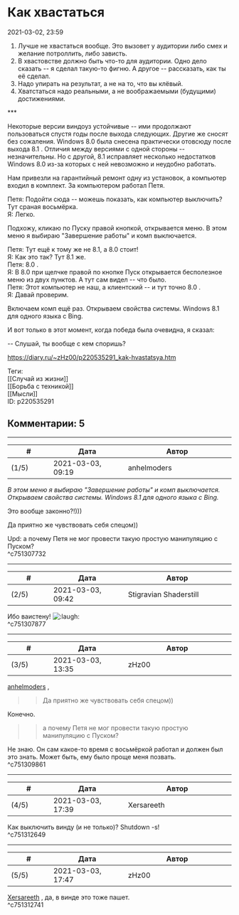 Как хвастаться
==============

  
2021-03-02, 23:59  
 1. Лучше не хвастаться вообще. Это вызовет у аудитории либо смех и желание потроллить, либо зависть.   
 2. В хвастовстве должно быть что-то для аудитории. Одно дело сказать -- я сделал такую-то фигню. А другое -- рассказать, как ты её сделал.   
 3. Надо упирать на результат, а не на то, что вы клёвый.   
 4. Хватстаться надо реальными, а не воображаемыми (будущими) достижениями.   
   
 \*\*\*   
   
 Некоторые версии виндоуз устойчивые -- ими продолжают пользоваться спустя годы после выхода следующих. Другие же сносят без сожаления. Windows 8.0 была снесена практически отовсюду после выхода 8.1 . Отличия между версиями с одной стороны -- незначительны. Но с другой, 8.1 исправляет несколько недостатков Windows 8.0 из-за которых с ней невозможно и неудобно работать.   
   
 Нам привезли на гарантийный ремонт одну из установок, а компьютер входил в комплект. За компьютером работал Петя.   
   
 Петя: Подойти сюда -- можешь показать, как компьютер выключить? Тут сраная восьмёрка.   
 Я: Легко.   
   
 Подхожу, кликаю по Пуску правой кнопкой, открывается меню. В этом меню я выбираю "Завершение работы" и комп выключается.   
   
 Петя: Тут ещё к тому же не 8.1, а 8.0 стоит!   
 Я: Как это так? Тут 8.1 же.   
 Петя: 8.0 .   
 Я: В 8.0 при щелчке правой по кнопке Пуск открывается бесполезное меню из двух пунктов. А тут сам видел -- что было.   
 Петя: Этот компьютер не наш, а клиентский -- и тут точно 8.0 .   
 Я: Давай проверим.   
   
 Включаем комп ещё раз. Открываем свойства системы. Windows 8.1 для одного языка с Bing.   
   
 И вот только в этот момент, когда победа была очевидна, я сказал:   
   
 -- Слушай, ты вообще с кем споришь?   
  
<https://diary.ru/~zHz00/p220535291_kak-hvastatsya.htm>  
  
Теги:  
[[Случай из жизни]]  
[[Борьба с техникой]]  
[[Мысли]]  
ID: p220535291  


Комментарии: 5
--------------

  


---



|         #         |              Дата              |                     Автор                     |           ID           |
| --- | --- | --- | --- |
| (1/5) | 2021-03-03, 09:19 | anhelmoders | c751307732 |

  
  *В этом меню я выбираю "Завершение работы" и комп выключается.*    
  *Открываем свойства системы. Windows 8.1 для одного языка с Bing.*    
   
 Это вообще законно?!)))   
   
 Да приятно же чувствовать себя спецом))   
   
 Upd: а почему Петя не мог провести такую простую манипуляцию с Пуском?   
 ^c751307732

---



|         #         |              Дата              |                     Автор                     |           ID           |
| --- | --- | --- | --- |
| (2/5) | 2021-03-03, 09:42 | Stigravian Shaderstill | c751307877 |

  
 Ибо ваистену! ![:laugh:](http://static.diary.ru/picture/1126.gif)   
 ^c751307877

---



|         #         |              Дата              |                     Автор                     |           ID           |
| --- | --- | --- | --- |
| (3/5) | 2021-03-03, 13:35 | zHz00 | c751309861 |

  
  [anhelmoders](http://anhelmoders.diary.ru "No plans. Only wonders.")  ,   
 >>Да приятно же чувствовать себя спецом))   
   
 Конечно.   
   
 >>а почему Петя не мог провести такую простую манипуляцию с Пуском?   
   
 Не знаю. Он сам какое-то время с восьмёркой работал и должен был это знать. Может быть, ему было проще меня позвать.   
 ^c751309861

---



|         #         |              Дата              |                     Автор                     |           ID           |
| --- | --- | --- | --- |
| (4/5) | 2021-03-03, 17:39 | Xersareeth | c751312649 |

  
 Как выключить винду (и не только)? Shutdown -s!   
 ^c751312649

---



|         #         |              Дата              |                     Автор                     |           ID           |
| --- | --- | --- | --- |
| (5/5) | 2021-03-03, 17:47 | zHz00 | c751312741 |

  
  [Xersareeth](http://BurrowDeclassified.diary.ru "One more fang")  , да, в винде это тоже пашет.   
 ^c751312741